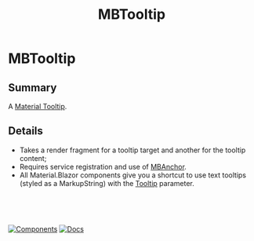 ﻿---
uid: C.MBTooltip
title: MBTooltip
---
# MBTooltip

## Summary

A [Material Tooltip](https://github.com/material-components/material-components-web/tree/master/packages/mdc-tooltip#tooltip).

## Details

-  Takes a render fragment for a tooltip target and another for the tooltip content;
-  Requires service registration and use of [MBAnchor](xref:C.MBAnchor).
-  All Material.Blazor components give you a shortcut to use text tooltips (styled as a MarkupString) with the [Tooltip](xref:Material.Blazor.Internal.ComponentFoundation.Tooltip) parameter.

&nbsp;

&nbsp;

[![Components](https://img.shields.io/static/v1?label=Components&message=Core&color=blue)](xref:A.CoreComponents)
[![Docs](https://img.shields.io/static/v1?label=API%20Documentation&message=MBTooltip&color=brightgreen)](xref:Material.Blazor.MBTooltip)
